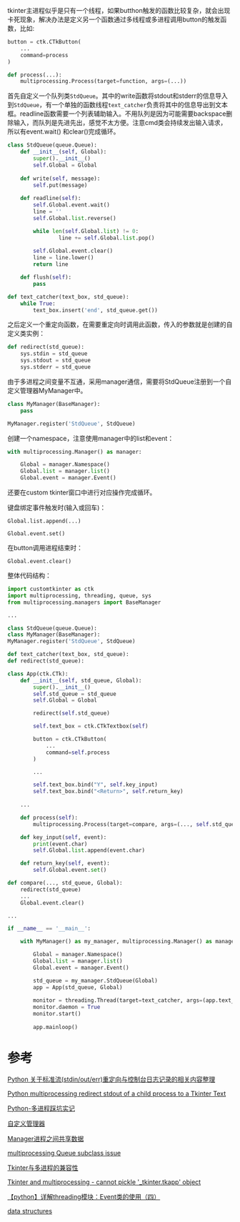 tkinter主进程似乎是只有一个线程，如果butthon触发的函数比较复杂，就会出现卡死现象，解决办法是定义另一个函数通过多线程或多进程调用button的触发函数，比如:

```python
button = ctk.CTkButton(
    ...
    command=process
)

def process(...):
    multiprocessing.Process(target=function, args=(...))
```

首先自定义一个队列类`StdQueue`。其中的write函数将stdout和stderr的信息导入到`StdQueue`，有一个单独的函数线程`text_catcher`负责将其中的信息导出到文本框。readline函数需要一个列表辅助输入。不用队列是因为可能需要backspace删除输入，而队列是先进先出，感觉不太方便。注意cmd类会持续发出输入请求，所以有event.wait() 和clear()完成循环。

```python
class StdQueue(queue.Queue):  
    def __init__(self, Global):
        super().__init__()
        self.Global = Global
        
    def write(self, message):
        self.put(message)
    
    def readline(self):
        self.Global.event.wait()
        line = ''
        self.Global.list.reverse()

        while len(self.Global.list) != 0:
                line += self.Global.list.pop()
                
        self.Global.event.clear()
        line = line.lower()
        return line

    def flush(self):
        pass

def text_catcher(text_box, std_queue): 
    while True:
        text_box.insert('end', std_queue.get())
```

之后定义一个重定向函数，在需要重定向时调用此函数，传入的参数就是创建的自定义类实例：

```python
def redirect(std_queue):
    sys.stdin = std_queue
    sys.stdout = std_queue
    sys.stderr = std_queue
```

由于多进程之间变量不互通，采用manager通信，需要将StdQueue注册到一个自定义管理器MyManager中。

```python
class MyManager(BaseManager):
    pass

MyManager.register('StdQueue', StdQueue)
```

创建一个namespace，注意使用manager中的list和event：

```python
with multiprocessing.Manager() as manager:  

    Global = manager.Namespace() 
    Global.list = manager.list()
    Global.event = manager.Event()
```

还要在custom tkinter窗口中进行对应操作完成循环。

键盘绑定事件触发时(输入或回车)：

`Global.list.append(...)`

`Global.event.set()`

在button调用进程结束时：

`Global.event.clear()`

整体代码结构：

```python
import customtkinter as ctk
import multiprocessing, threading, queue, sys
from multiprocessing.managers import BaseManager 

...

class StdQueue(queue.Queue):
class MyManager(BaseManager):
MyManager.register('StdQueue', StdQueue)

def text_catcher(text_box, std_queue): 
def redirect(std_queue):

class App(ctk.CTk): 
    def __init__(self, std_queue, Global):
        super().__init__()
        self.std_queue = std_queue
        self.Global = Global

        redirect(self.std_queue)

        self.text_box = ctk.CTkTextbox(self)

        button = ctk.CTkButton(
            ...
            command=self.process
        )   

        ...

        self.text_box.bind("Y", self.key_input)
        self.text_box.bind("<Return>", self.return_key)
    
    ...

    def process(self):
        multiprocessing.Process(target=compare, args=(..., self.std_queue, self.Global))

    def key_input(self, event):
        print(event.char)
        self.Global.list.append(event.char)

    def return_key(self, event):
        self.Global.event.set()

def compare(..., std_queue, Global):
    redirect(std_queue)
    ...
    Global.event.clear()

...

if __name__ == '__main__':

    with MyManager() as my_manager, multiprocessing.Manager() as manager:  

        Global = manager.Namespace() 
        Global.list = manager.list()
        Global.event = manager.Event()

        std_queue = my_manager.StdQueue(Global)   
        app = App(std_queue, Global)
        
        monitor = threading.Thread(target=text_catcher, args=(app.text_box, std_queue))
        monitor.daemon = True
        monitor.start()
        
        app.mainloop()
```

# 参考

[Python 关于标准流(stdin/out/err)重定向与控制台日志记录的相关内容整理](https://blog.csdn.net/NEKOic/article/details/123268139)

[Python multiprocessing redirect stdout of a child process to a Tkinter Text](https://stackoverflow.com/a/23948082)

[Python-多进程踩坑实记](https://blog.csdn.net/qq_37851620/article/details/103835106)

[自定义管理器](https://docs.python.org/zh-cn/3/library/multiprocessing.html#customized-managers)

[Manager进程之间共享数据](https://zhuanlan.zhihu.com/p/34269037?utm_id=0)

[multiprocessing Queue subclass issue](https://stackoverflow.com/a/34293098)

[Tkinter与多进程的兼容性](https://deepinout.com/tkinter/tkinter-questions/893_tkinter_tkinter_doesnt_play_nicely_with_multiprocessing.html)

[Tkinter and multiprocessing - cannot pickle '_tkinter.tkapp' object](https://stackoverflow.com/a/70318905)

[【python】详解threading模块：Event类的使用（四）](https://blog.csdn.net/brucewong0516/article/details/84588804)

[data structures](https://docs.python.org/3/tutorial/datastructures.html#data-structures)
